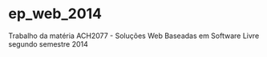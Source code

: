 # ep_web_2014
Trabalho da matéria ACH2077 - Soluções Web Baseadas em Software Livre segundo semestre 2014
